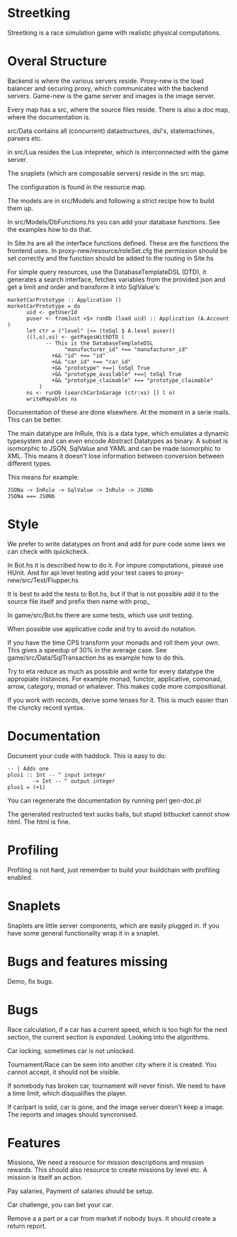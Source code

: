 Streetking
=========

Streetking is a race simulation game with realistic physical computations. 


Overal Structure 
===================

Backend is where the various servers reside. Proxy-new is the load balancer and securing proxy, which communicates with the backend servers.
Game-new is the game server and images is the image server. 

Every map has a src, where the source files reside. There is also a doc map, where the documentation is.

src/Data contains all (concurrent) datastructures, dsl's, statemachines, parsers etc.

in src/Lua resides the Lua intepreter, which is interconnected with the game server.

The snaplets (which are composable servers) reside in the src map.

The configuration is found in the resource map. 

The models are in src/Models and following a strict recipe how to build them up.

In src/Models/DbFunctions.hs you can add your database functions. See the examples how to do  that.

In Site.hs are all the interface functions defined. These are the functions the frontend uses.
In proxy-new/resource/roleSet.cfg the permission should be set correctly and the function should be added to the routing in Site.hs

For simple query resources, use the DatabaseTemplateDSL (DTD), it generates a search interface, fetches variables from the provided json and get a limit and order and transform it into SqlValue's:

    marketCarPrototype :: Application ()
    marketCarPrototype = do 
          uid <- getUserId
          puser <- fromJust <$> runDb (load uid) :: Application (A.Account )
          let ctr = ("level" |<= (toSql $ A.level puser)) 
          ((l,o),xs) <- getPagesWithDTD (
                -- This is the DatabaseTemplateDSL
                      "manufacturer_id" +== "manufacturer_id"
                  +&& "id" +== "id"
                  +&& "car_id" +== "car_id"
                  +&& "prototype" +==| toSql True
                  +&& "prototype_available" +==| toSql True
                  +&& "prototype_claimable" +== "prototype_claimable"
              )
          ns <- runDb (searchCarInGarage (ctr:xs) [] l o)
          writeMapables ns

Documentation of these are done elsewhere. At the moment in a serie mails. This can be better.

The main datatype are InRule, this is a data type, which emulates a dynamic typesystem and can even encode Abstract Datatypes as 
binary. A subset is isomorphic to JSON, SqlValue and YAML and can be made isomorphic to XML. This means it doesn't lose information between
conversion between different types.

This means for example:

    JSONa -> InRule -> SqlValue -> InRule -> JSONb
    JSONa === JSONb


Style
=====

We prefer to write datatypes on front and add for pure code some laws we can check with quickcheck.

In Bot.hs it is described how to do it. For impure computations, please use HUnit. And for api level testing
add your test cases to proxy-new/src/Test/Flupper.hs 

It is best to add the tests to Bot.hs, but if that is not possible add it to the source file itself and prefix
then name with prop_

In game/src/Bot.hs there are some tests, which use unit testing.

When possible use applicative code and try to avoid do notation.

If you have the time CPS transform your monads and roll them your own. This gives a speedup of 30% in the average case.
See game/src/Data/SqlTransaction.hs as example how to do this. 

Try to eta reduce as much as possible and write for every datatype the appropiate instances.
For example monad, functor, applicative, comonad, arrow, category, monad or whatever. This makes code more compositional.

If you work with records, derive some lenses for it. This is much easier than the cluncky record syntax.


Documentation
=============

Document your code with haddock. This is easy to do:

    -- | Adds one 
    plus1 :: Int -- ^ input integer
            -> Int -- ^ output integer 
    plus1 = (+1)

You can regenerate the documentation by running perl gen-doc.pl

The generated restructed text sucks balls, but stupid bitbucket cannot show html. The html is fine.

Profiling
=========


Profiling is not hard, just remember to build your buildchain with profiling enabled. 


Snaplets
========

Snaplets are little server components, which are easily plugged in. If you have some general functionality 
wrap it in a snaplet. 


Bugs and features missing
========================

Demo, fix bugs. 

Bugs
=====

Race calculation, if a car has a current speed, which is too high for the next section, the current section is *expanded*. 
Looking into the algorithms. 

Car locking, sometimes car is not unlocked. 

Tournament/Race can be seen into another city where it is created. You cannot accept, it should not be visible. 

If somebody has broken car, tournament will never finish. We need to have a time limit, which disqualifies the player. 

If car/part is sold, car is gone, and the image server doesn't keep a image. The reports and images should syncronised. 


Features
========

Missions, 
We need a resource for mission descriptions and mission rewards. 
This should also resource to create missions by level etc. 
A mission is itself an action. 

Pay salaries,
Payment of salaries should be setup. 

Car challenge, you can bet your car. 

Remove a a part or a car from market if nobody buys. It should create a return report. 